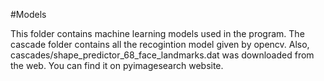 #Models

This folder contains machine learning models used in the program. 
The cascade folder contains all the recogintion model given by opencv.
Also, cascades/shape_predictor_68_face_landmarks.dat was downloaded from the web. You can find it on pyimagesearch website. 